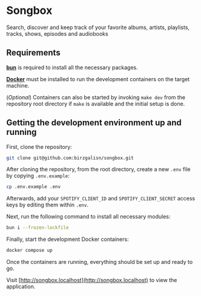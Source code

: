 # Songbox

Search, discover and keep track of your favorite albums, artists, playlists, tracks, shows, episodes and audiobooks

## Requirements

[**bun**](https://bun.sh) is required to install all the necessary packages.

[**Docker**](https://www.docker.com) must be installed to run the development containers on the target machine.

(_Optional_) Containers can also be started by invoking `make dev` from the repository root directory if `make` is available and the initial setup is done.

## Getting the development environment up and running

First, clone the repository:

```bash
git clone git@github.com:birzgalisn/songbox.git
```

After cloning the repository, from the root directory, create a new `.env` file by copying `.env.example`:

```bash
cp .env.example .env
```

Afterwards, add your `SPOTIFY_CLIENT_ID` and `SPOTIFY_CLIENT_SECRET` access keys by editing them within `.env`.

Next, run the following command to install all necessary modules:

```bash
bun i --frozen-lockfile
```

Finally, start the development Docker containers:

```bash
docker compose up
```

Once the containers are running, everything should be set up and ready to go.

Visit [http://songbox.localhost](http://songbox.localhost) to view the application.

